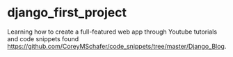 # django_first_project

Learning how to create a full-featured web app through Youtube tutorials and 
code snippets found https://github.com/CoreyMSchafer/code_snippets/tree/master/Django_Blog.

